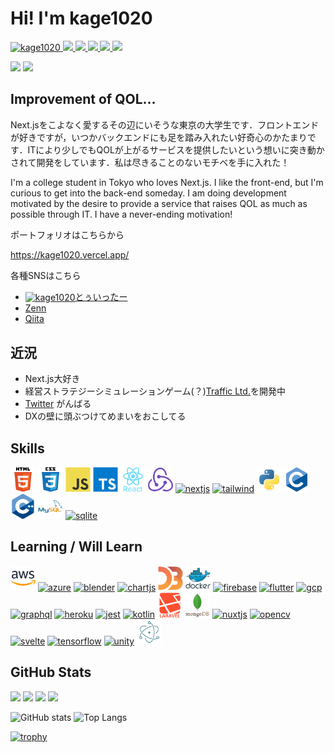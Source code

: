 # Hi! I'm kage1020

<p align="left"> 
  <a href="https://github.com/kage1020/kage1020/">
    <img src="https://komarev.com/ghpvc/?username=kage1020" alt="kage1020" />
  </a>
  <a href="http://twitter.com/kage1020">
    <img height="20" src="https://img.shields.io/twitter/follow/kage1020?label=Twitter&logo=twitter&style=flat" />
  </a>
  <a href="https://zenn.dev/kage1020">
    <img height="20" src="https://zenn.badge.nikaera.com/s/kage1020/likes" />
  </a>
  <a href="https://zenn.dev/kage1020">
    <img height="20" src="https://zenn.badge.nikaera.com/s/kage1020/articles" />
  </a>
  <a href="http://qiita.com/kage1020">
    <img height="20" src="https://qiita-badge.apiapi.app/s/kage1020/posts.svg" />
  </a>
  <a href="http://qiita.com/kage1020">
    <img height="20" src="https://qiita-badge.apiapi.app/s/kage1020/contributions.svg" />
  </a>
</p>
<p>
  <span>
    <img height="20" src="https://img.shields.io/badge/editor-VScode-blue" />
  </span>
  <span>
    <img height="20" src="https://img.shields.io/badge/os-Windows 11-blue" />
  </span>
</p>

## Improvement of QOL...

Next.jsをこよなく愛するその辺にいそうな東京の大学生です．フロントエンドが好きですが，いつかバックエンドにも足を踏み入れたい好奇心のかたまりです．ITにより少しでもQOLが上がるサービスを提供したいという想いに突き動かされて開発をしています．私は尽きることのないモチベを手に入れた！

I'm a college student in Tokyo who loves Next.js. I like the front-end, but I'm curious to get into the back-end someday. I am doing development motivated by the desire to provide a service that raises QOL as much as possible through IT. I have a never-ending motivation!

ポートフォリオはこちらから

https://kage1020.vercel.app/

各種SNSはこちら

* <a href="https://twitter.com/kage1020" target="blank"><img align="center" src="https://raw.githubusercontent.com/rahuldkjain/github-profile-readme-generator/master/src/images/icons/Social/twitter.svg" alt="kage1020" height="30" width="40" />とぅいったー</a>
* [Zenn](https://zenn.dev/kage1020)
* [Qiita](https://qiita.com/kage1020)

## 近況

* Next.js大好き
* 経営ストラテジーシミュレーションゲーム(？)[Traffic Ltd.](https://github.com/kage1020/TrafficLtd)を開発中
* [Twitter](https://twitter.com/kage1020) がんばる
* DXの壁に頭ぶつけてめまいをおこしてる

## Skills

<a href="https://www.w3.org/html/" target="_blank" rel="noreferrer"><img src="https://raw.githubusercontent.com/devicons/devicon/master/icons/html5/html5-original-wordmark.svg" alt="html5" width="40" height="40"/></a>
<a href="https://www.w3schools.com/css/" target="_blank" rel="noreferrer"><img src="https://raw.githubusercontent.com/devicons/devicon/master/icons/css3/css3-original-wordmark.svg" alt="css3" width="40" height="40"/></a>
<a href="https://developer.mozilla.org/en-US/docs/Web/JavaScript" target="_blank" rel="noreferrer"><img src="https://raw.githubusercontent.com/devicons/devicon/master/icons/javascript/javascript-original.svg" alt="javascript" width="40" height="40"/></a>
<a href="https://www.typescriptlang.org/" target="_blank" rel="noreferrer"><img src="https://raw.githubusercontent.com/devicons/devicon/master/icons/typescript/typescript-original.svg" alt="typescript" width="40" height="40"/></a>
<a href="https://reactjs.org/" target="_blank" rel="noreferrer"><img src="https://raw.githubusercontent.com/devicons/devicon/master/icons/react/react-original-wordmark.svg" alt="react" width="40" height="40"/></a>
<a href="https://redux.js.org" target="_blank" rel="noreferrer"><img src="https://raw.githubusercontent.com/devicons/devicon/master/icons/redux/redux-original.svg" alt="redux" width="40" height="40"/></a>
<a href="https://nextjs.org/" target="_blank" rel="noreferrer" bgcolor="#fff"><img src="https://cdn.worldvectorlogo.com/logos/nextjs-2.svg" alt="nextjs" width="40" height="40"/></a>
<a href="https://tailwindcss.com/" target="_blank" rel="noreferrer"><img src="https://www.vectorlogo.zone/logos/tailwindcss/tailwindcss-icon.svg" alt="tailwind" width="40" height="40"/></a>
<a href="https://www.python.org" target="_blank" rel="noreferrer"><img src="https://raw.githubusercontent.com/devicons/devicon/master/icons/python/python-original.svg" alt="python" width="40" height="40"/></a>
<a href="https://www.cprogramming.com/" target="_blank" rel="noreferrer"><img src="https://raw.githubusercontent.com/devicons/devicon/master/icons/c/c-original.svg" alt="c" width="40" height="40"/></a>
<a href="https://www.w3schools.com/cpp/" target="_blank" rel="noreferrer"><img src="https://raw.githubusercontent.com/devicons/devicon/master/icons/cplusplus/cplusplus-original.svg" alt="cplusplus" width="40" height="40"/></a>
<a href="https://www.mysql.com/" target="_blank" rel="noreferrer"><img src="https://raw.githubusercontent.com/devicons/devicon/master/icons/mysql/mysql-original-wordmark.svg" alt="mysql" width="40" height="40"/></a>
<a href="https://www.sqlite.org/" target="_blank" rel="noreferrer"><img src="https://www.vectorlogo.zone/logos/sqlite/sqlite-icon.svg" alt="sqlite" width="40" height="40"/></a>

## Learning / Will Learn

<a href="https://aws.amazon.com" target="_blank" rel="noreferrer"><img src="https://raw.githubusercontent.com/devicons/devicon/master/icons/amazonwebservices/amazonwebservices-original-wordmark.svg" alt="aws" width="40" height="40"/></a>
<a href="https://azure.microsoft.com/en-in/" target="_blank" rel="noreferrer"><img src="https://www.vectorlogo.zone/logos/microsoft_azure/microsoft_azure-icon.svg" alt="azure" width="40" height="40"/></a>
<a href="https://www.blender.org/" target="_blank" rel="noreferrer"><img src="https://download.blender.org/branding/community/blender_community_badge_white.svg" alt="blender" width="40" height="40"/></a>
<a href="https://www.chartjs.org" target="_blank" rel="noreferrer"><img src="https://www.chartjs.org/media/logo-title.svg" alt="chartjs" width="40" height="40"/></a>
<a href="https://d3js.org/" target="_blank" rel="noreferrer"><img src="https://raw.githubusercontent.com/devicons/devicon/master/icons/d3js/d3js-original.svg" alt="d3js" width="40" height="40"/></a>
<a href="https://www.docker.com/" target="_blank" rel="noreferrer"><img src="https://raw.githubusercontent.com/devicons/devicon/master/icons/docker/docker-original-wordmark.svg" alt="docker" width="40" height="40"/></a>
<a href="https://firebase.google.com/" target="_blank" rel="noreferrer"><img src="https://www.vectorlogo.zone/logos/firebase/firebase-icon.svg" alt="firebase" width="40" height="40"/></a>
<a href="https://flutter.dev" target="_blank" rel="noreferrer"><img src="https://www.vectorlogo.zone/logos/flutterio/flutterio-icon.svg" alt="flutter" width="40" height="40"/></a>
<a href="https://cloud.google.com" target="_blank" rel="noreferrer"><img src="https://www.vectorlogo.zone/logos/google_cloud/google_cloud-icon.svg" alt="gcp" width="40" height="40"/></a>
<a href="https://graphql.org" target="_blank" rel="noreferrer"><img src="https://www.vectorlogo.zone/logos/graphql/graphql-icon.svg" alt="graphql" width="40" height="40"/></a>
<a href="https://heroku.com" target="_blank" rel="noreferrer"><img src="https://www.vectorlogo.zone/logos/heroku/heroku-icon.svg" alt="heroku" width="40" height="40"/></a>
<a href="https://jestjs.io" target="_blank" rel="noreferrer"><img src="https://www.vectorlogo.zone/logos/jestjsio/jestjsio-icon.svg" alt="jest" width="40" height="40"/></a>
<a href="https://kotlinlang.org" target="_blank" rel="noreferrer"><img src="https://www.vectorlogo.zone/logos/kotlinlang/kotlinlang-icon.svg" alt="kotlin" width="40" height="40"/></a>
<a href="https://laravel.com/" target="_blank" rel="noreferrer"><img src="https://raw.githubusercontent.com/devicons/devicon/master/icons/laravel/laravel-plain-wordmark.svg" alt="laravel" width="40" height="40"/></a>
<a href="https://www.mongodb.com/" target="_blank" rel="noreferrer"><img src="https://raw.githubusercontent.com/devicons/devicon/master/icons/mongodb/mongodb-original-wordmark.svg" alt="mongodb" width="40" height="40"/></a>
<a href="https://nuxtjs.org/" target="_blank" rel="noreferrer"><img src="https://www.vectorlogo.zone/logos/nuxtjs/nuxtjs-icon.svg" alt="nuxtjs" width="40" height="40"/></a>
<a href="https://opencv.org/" target="_blank" rel="noreferrer"><img src="https://www.vectorlogo.zone/logos/opencv/opencv-icon.svg" alt="opencv" width="40" height="40"/></a>
<a href="https://svelte.dev" target="_blank" rel="noreferrer"><img src="https://upload.wikimedia.org/wikipedia/commons/1/1b/Svelte_Logo.svg" alt="svelte" width="40" height="40"/></a>
<a href="https://www.tensorflow.org" target="_blank" rel="noreferrer"><img src="https://www.vectorlogo.zone/logos/tensorflow/tensorflow-icon.svg" alt="tensorflow" width="40" height="40"/></a>
<a href="https://unity.com/" target="_blank" rel="noreferrer"><img src="https://www.vectorlogo.zone/logos/unity3d/unity3d-icon.svg" alt="unity" width="40" height="40"/></a>
<a href="https://www.electronjs.org" target="_blank" rel="noreferrer"><img src="https://raw.githubusercontent.com/devicons/devicon/master/icons/electron/electron-original.svg" alt="electron" width="40" height="40"/></a>

## GitHub Stats

![](https://github-profile-summary-cards.vercel.app/api/cards/profile-details?username=kage1020&theme=tokyonight)
![](http://github-profile-summary-cards.vercel.app/api/cards/repos-per-language?username=kage1020&theme=tokyonight)
![](http://github-profile-summary-cards.vercel.app/api/cards/most-commit-language?username=kage1020&theme=tokyonight)
![](http://github-profile-summary-cards.vercel.app/api/cards/productive-time?username=kage1020&theme=tokyonight&utcOffset=8)

<p>
  <img alt="GitHub stats" height="200px" src="https://github-readme-stats.vercel.app/api?username=kage1020&count_private=true&show_icons=true&theme=tokyonight" />
  <img alt="Top Langs" height="200px" src="https://github-readme-stats.vercel.app/api/top-langs/?username=kage1020&layout=compact" />
</p>

[![trophy](https://github-profile-trophy.vercel.app/?username=kage1020&row=1&theme=tokyonight)](https://github.com/ryo-ma/github-profile-trophy)
